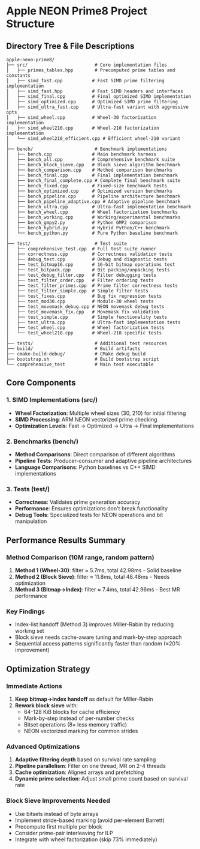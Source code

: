 # Apple NEON Prime8 Project Structure

## Directory Tree & File Descriptions

```
apple-neon-prime8/
├── src/                         # Core implementation files
│   ├── primes_tables.hpp        # Precomputed prime tables and constants
│   ├── simd_fast.cpp           # Fast SIMD prime filtering implementation
│   ├── simd_fast.hpp           # Fast SIMD headers and interfaces
│   ├── simd_final.cpp          # Final optimized SIMD implementation
│   ├── simd_optimized.cpp      # Optimized SIMD prime filtering
│   ├── simd_ultra_fast.cpp     # Ultra-fast variant with aggressive opts
│   ├── simd_wheel.cpp          # Wheel-30 factorization implementation
│   ├── simd_wheel210.cpp       # Wheel-210 factorization implementation
│   └── simd_wheel210_efficient.cpp # Efficient wheel-210 variant
│
├── bench/                       # Benchmark implementations
│   ├── bench.cpp               # Main benchmark harness
│   ├── bench_all.cpp           # Comprehensive benchmark suite
│   ├── bench_block_sieve.cpp   # Block sieve algorithm benchmark
│   ├── bench_comparison.cpp    # Method comparison benchmarks
│   ├── bench_final.cpp         # Final implementation benchmark
│   ├── bench_final_complete.cpp # Complete final benchmark suite
│   ├── bench_fixed.cpp         # Fixed-size benchmark tests
│   ├── bench_optimized.cpp     # Optimized version benchmarks
│   ├── bench_pipeline.cpp      # Pipeline architecture benchmark
│   ├── bench_pipeline_adaptive.cpp # Adaptive pipeline benchmark
│   ├── bench_ultra.cpp         # Ultra-fast implementation benchmark
│   ├── bench_wheel.cpp         # Wheel factorization benchmarks
│   ├── bench_working.cpp       # Working/experimental benchmarks
│   ├── bench_gmpy2.py          # Python GMP2 comparison
│   ├── bench_hybrid.py         # Hybrid Python/C++ benchmark
│   └── bench_python.py         # Pure Python baseline benchmark
│
├── test/                        # Test suite
│   ├── comprehensive_test.cpp  # Full test suite runner
│   ├── correctness.cpp         # Correctness validation tests
│   ├── debug_test.cpp          # Debug and diagnostic tests
│   ├── test_bitmap16.cpp       # 16-bit bitmap operations test
│   ├── test_bitpack.cpp        # Bit packing/unpacking tests
│   ├── test_debug_filter.cpp   # Filter debugging tests
│   ├── test_filter_order.cpp   # Filter ordering tests
│   ├── test_filter_primes.cpp  # Prime filter correctness tests
│   ├── test_filter_simple.cpp  # Simple filter tests
│   ├── test_fixes.cpp          # Bug fix regression tests
│   ├── test_mod30.cpp          # Modulo-30 wheel tests
│   ├── test_movemask_debug.cpp # NEON movemask debug tests
│   ├── test_movemask_fix.cpp   # Movemask fix validation
│   ├── test_simple.cpp         # Simple functionality tests
│   ├── test_ultra.cpp          # Ultra-fast implementation tests
│   ├── test_wheel.cpp          # Wheel factorization tests
│   └── test_wheel210.cpp       # Wheel-210 specific tests
│
├── tests/                       # Additional test resources
├── build/                       # Build artifacts
├── cmake-build-debug/           # CMake debug build
├── bootstrap.sh                 # Build bootstrap script
└── comprehensive_test           # Main test executable
```

## Core Components

### 1. SIMD Implementations (src/)
- **Wheel Factorization**: Multiple wheel sizes (30, 210) for initial filtering
- **SIMD Processing**: ARM NEON vectorized prime checking
- **Optimization Levels**: Fast → Optimized → Ultra → Final implementations

### 2. Benchmarks (bench/)
- **Method Comparisons**: Direct comparison of different algorithms
- **Pipeline Tests**: Producer-consumer and adaptive pipeline architectures
- **Language Comparisons**: Python baselines vs C++ SIMD implementations

### 3. Tests (test/)
- **Correctness**: Validates prime generation accuracy
- **Performance**: Ensures optimizations don't break functionality
- **Debug Tools**: Specialized tests for NEON operations and bit manipulation

## Performance Results Summary

### Method Comparison (10M range, random pattern)
1. **Method 1 (Wheel-30)**: filter ≈ 5.7ms, total 42.98ms - Solid baseline
2. **Method 2 (Block Sieve)**: filter ≈ 11.8ms, total 48.48ms - Needs optimization
3. **Method 3 (Bitmap→Index)**: filter ≈ 7.4ms, total 42.96ms - Best MR performance

### Key Findings
- Index-list handoff (Method 3) improves Miller-Rabin by reducing working set
- Block sieve needs cache-aware tuning and mark-by-step approach
- Sequential access patterns significantly faster than random (≈20% improvement)

## Optimization Strategy

### Immediate Actions
1. **Keep bitmap→index handoff** as default for Miller-Rabin
2. **Rework block sieve** with:
   - 64-128 KiB blocks for cache efficiency
   - Mark-by-step instead of per-number checks
   - Bitset operations (8× less memory traffic)
   - NEON vectorized marking for common strides

### Advanced Optimizations
1. **Adaptive filtering depth** based on survival rate sampling
2. **Pipeline parallelism**: Filter on one thread, MR on 2-4 threads
3. **Cache optimization**: Aligned arrays and prefetching
4. **Dynamic prime selection**: Adjust small prime count based on survival rate

### Block Sieve Improvements Needed
- Use bitsets instead of byte arrays
- Implement stride-based marking (avoid per-element Barrett)
- Precompute first multiple per block
- Consider prime-pair interleaving for ILP
- Integrate with wheel factorization (skip 73% immediately)